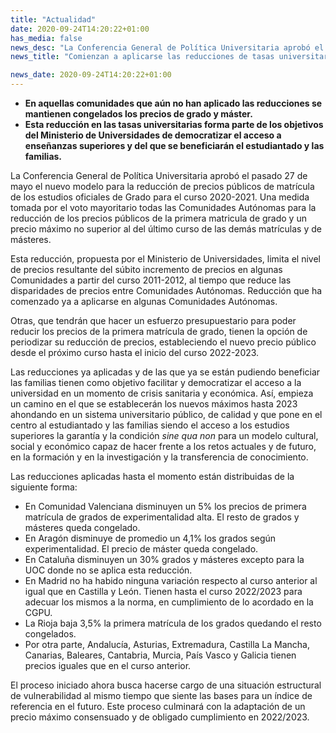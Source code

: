 ```yaml
---
title: "Actualidad"
date: 2020-09-24T14:20:22+01:00
has_media: false
news_desc: "La Conferencia General de Política Universitaria aprobó el pasado 27 de mayo el nuevo modelo para la reducción de precios públicos de matrícula de los estudios oficiales de Grado para el curso 2020-2021."
news_title: "Comienzan a aplicarse las reducciones de tasas universitarias para el curso 2020/2021"

news_date: 2020-09-24T14:20:22+01:00
---
```

<ul>
<li><b>En aquellas comunidades que a&uacute;n no han aplicado las reducciones se mantienen congelados los precios de grado y m&aacute;ster.</b></li>
<li><b>Esta reducci&oacute;n en las tasas universitarias forma parte de los objetivos del Ministerio de Universidades de democratizar el acceso a ense&ntilde;anzas superiores y del que se beneficiar&aacute;n el estudiantado y las familias.</b></li>
</ul>
<p>La Conferencia General de Pol&iacute;tica Universitaria aprob&oacute; el pasado 27 de mayo el nuevo modelo para la reducci&oacute;n de precios p&uacute;blicos de matr&iacute;cula de los estudios oficiales de Grado para el curso 2020-2021. Una medida tomada por el voto mayoritario todas las Comunidades Aut&oacute;nomas para la reducci&oacute;n de los precios p&uacute;blicos de la primera matricula de grado y un precio m&aacute;ximo no superior al del &uacute;ltimo curso de las dem&aacute;s matr&iacute;culas y de m&aacute;steres.</p>
<p>Esta reducci&oacute;n, propuesta por el Ministerio de Universidades, limita el nivel de precios resultante del s&uacute;bito incremento de precios en algunas Comunidades a partir del curso 2011-2012, al tiempo que reduce las disparidades de precios entre Comunidades Aut&oacute;nomas. Reducci&oacute;n que ha comenzado ya a aplicarse en algunas Comunidades Aut&oacute;nomas.</p>
<p>Otras, que tendr&aacute;n que hacer un esfuerzo presupuestario para poder reducir los precios de la primera matr&iacute;cula de grado, tienen la opci&oacute;n de periodizar su reducci&oacute;n de precios, estableciendo el nuevo precio p&uacute;blico desde el pr&oacute;ximo curso hasta el inicio del curso 2022-2023.</p>
<p>Las reducciones ya aplicadas y de las que ya se est&aacute;n pudiendo beneficiar las familias tienen como objetivo facilitar y democratizar el acceso a la universidad en un momento de crisis sanitaria y econ&oacute;mica. As&iacute;, empieza un camino en el que se establecer&aacute;n los nuevos m&aacute;ximos hasta 2023 ahondando en un sistema universitario p&uacute;blico, de calidad y que pone en el centro al estudiantado y las familias siendo el acceso a los estudios superiores la garant&iacute;a y la condici&oacute;n<span>&nbsp;</span><em>sine qua non</em><span>&nbsp;</span>para un modelo cultural, social y econ&oacute;mico capaz de hacer frente a los retos actuales y de futuro, en la formaci&oacute;n y en la investigaci&oacute;n y la transferencia de conocimiento.</p>
<p>Las reducciones aplicadas hasta el momento est&aacute;n distribuidas de la siguiente forma:</p>
<ul>
<li>En Comunidad Valenciana disminuyen un 5% los precios de primera matr&iacute;cula de grados de experimentalidad alta. El resto de grados y m&aacute;steres queda congelado.</li>
<li>En Arag&oacute;n disminuye de promedio un 4,1% los grados seg&uacute;n experimentalidad. El precio de m&aacute;ster queda congelado.</li>
<li>En Catalu&ntilde;a disminuyen un 30% grados y m&aacute;steres excepto para la UOC donde no se aplica esta reducci&oacute;n.</li>
<li>En Madrid no ha habido ninguna variaci&oacute;n respecto al curso anterior al igual que en Castilla y Le&oacute;n. Tienen hasta el curso 2022/2023 para adecuar los mismos a la norma, en cumplimiento de lo acordado en la CGPU.</li>
<li>La Rioja baja 3,5% la primera matr&iacute;cula de los grados quedando el resto congelados.</li>
<li>Por otra parte, Andaluc&iacute;a, Asturias, Extremadura, Castilla La Mancha, Canarias, Baleares, Cantabria, Murcia, Pa&iacute;s Vasco y&nbsp;Galicia tienen precios iguales que en el curso anterior.</li>
</ul>
<p>El proceso iniciado ahora busca hacerse cargo de una situaci&oacute;n estructural de vulnerabilidad al mismo tiempo que siente las bases para un &iacute;ndice de referencia en el futuro. Este proceso culminar&aacute; con la adaptaci&oacute;n de un precio m&aacute;ximo consensuado y de obligado cumplimiento en 2022/2023.</p>